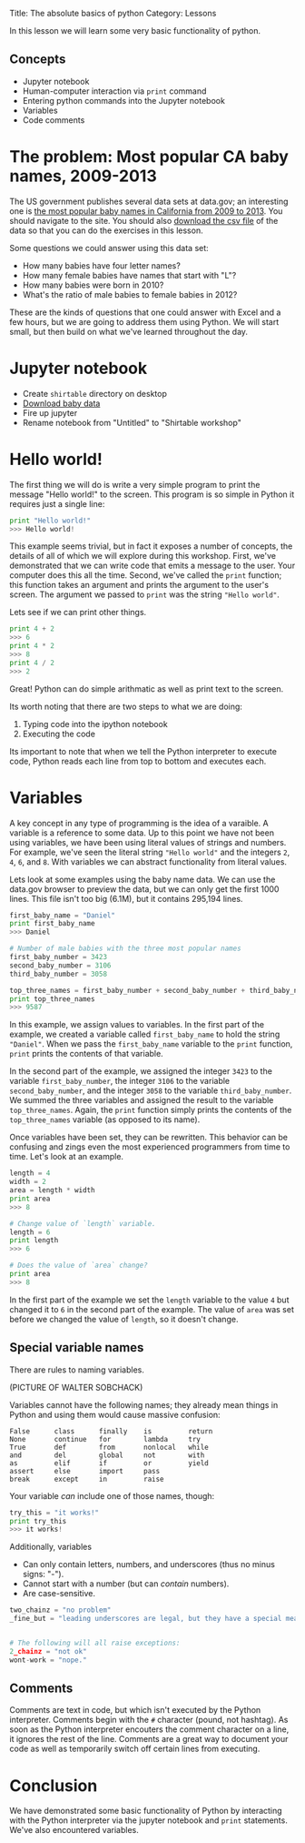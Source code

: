 Title: The absolute basics of python
Category: Lessons

In this lesson we will learn some very basic functionality of python.

Concepts
--------
* Jupyter notebook
* Human-computer interaction via `print` command
* Entering python commands into the Jupyter notebook
* Variables
* Code comments


The problem: Most popular CA baby names, 2009-2013
==================================================
The US government publishes several data sets at data.gov; an interesting one is [the most popular baby names in California from 2009 to 2013](http://catalog.data.gov/dataset/most-popular-baby-names-2009-2013). You should navigate to the site. You should also [download the csv file](https://raw.githubusercontent.com/shirtable/python-novice/b8e2d961a4ee6adc6a3911b6326191105af3a7f8/dat/Most_Popular_Baby_Names__2009-2013.csv) of the data so that you can do the exercises in this lesson.

Some questions we could answer using this data set:

* How many babies have four letter names?
* How many female babies have names that start with "L"?
* How many babies were born in 2010?
* What's the ratio of male babies to female babies in 2012?

These are the kinds of questions that one could answer with Excel and a few hours, but we are going to address them using Python. We will start small, but then build on what we've learned throughout the day.


Jupyter notebook
================
* Create `shirtable` directory on desktop
* [Download baby data](https://raw.githubusercontent.com/shirtable/python-novice/b8e2d961a4ee6adc6a3911b6326191105af3a7f8/dat/Most_Popular_Baby_Names__2009-2013.csv)
* Fire up jupyter
* Rename notebook from "Untitled" to "Shirtable workshop"


Hello world!
============
The first thing we will do is write a very simple program to print the message "Hello world!" to the screen. This program is so simple in Python it requires just a single line:

```python
print "Hello world!"
>>> Hello world!
```

This example seems trivial, but in fact it exposes a number of concepts, the details of all of which we will explore during this workshop. First, we've demonstrated that we can write code that emits a message to the user. Your computer does this all the time. Second, we've called the `print` function; this function takes an argument and prints the argument to the user's screen. The argument we passed to `print` was the string `"Hello world"`.

Lets see if we can print other things.

```python
print 4 + 2
>>> 6
print 4 * 2
>>> 8
print 4 / 2
>>> 2
```

Great! Python can do simple arithmatic as well as print text to the screen.

Its worth noting that there are two steps to what we are doing:

1. Typing code into the ipython notebook
2. Executing the code

Its important to note that when we tell the Python interpreter to execute code, Python reads each line from top to bottom and executes each.


Variables
=========
A key concept in any type of programming is the idea of a varaible. A variable is a reference to some data. Up to this point we have not been using variables, we have been using literal values of strings and numbers. For example, we've seen the literal string `"Hello world"` and the integers `2`, `4`, `6`, and `8`. With variables we can abstract functionality from literal values. 

Lets look at some examples using the baby name data. We can use the data.gov browser to preview the data, but we can only get the first 1000 lines. This file isn't too big (6.1M), but it contains 295,194 lines.

```python
first_baby_name = "Daniel"
print first_baby_name
>>> Daniel

# Number of male babies with the three most popular names
first_baby_number = 3423
second_baby_number = 3106
third_baby_number = 3058

top_three_names = first_baby_number + second_baby_number + third_baby_number
print top_three_names
>>> 9587
```

In this example, we assign values to variables. In the first part of the example, we created a variable called `first_baby_name` to hold the string `"Daniel"`. When we pass the `first_baby_name` variable to the `print` function, `print` prints the contents of that variable.

In the second part of the example, we assigned the integer `3423` to the variable `first_baby_number`, the integer `3106` to the variable `second_baby_number`, and the integer `3058` to the variable `third_baby_number`. We summed the three variables and assigned the result to the variable `top_three_names`. Again, the `print` function simply prints the contents of the `top_three_names` variable (as opposed to its name).

Once variables have been set, they can be rewritten. This behavior can be confusing and zings even the most experienced programmers from time to time. Let's look at an example.

```python
length = 4
width = 2
area = length * width
print area
>>> 8

# Change value of `length` variable.
length = 6
print length
>>> 6

# Does the value of `area` change?
print area
>>> 8
```

In the first part of the example we set the `length` variable to the value `4` but changed it to `6` in the second part of the example. The value of `area` was set before we changed the value of `length`, so it doesn't change.


Special variable names
----------------------
There are rules to naming variables.

(PICTURE OF WALTER SOBCHACK)

Variables cannot have the following names; they already mean things in Python and using them would cause massive confusion:

    False      class      finally    is         return
    None       continue   for        lambda     try
    True       def        from       nonlocal   while
    and        del        global     not        with
    as         elif       if         or         yield
    assert     else       import     pass
    break      except     in         raise

Your variable *can* include one of those names, though:

```python
try_this = "it works!"
print try_this
>>> it works!
```

Additionally, variables

* Can only contain letters, numbers, and underscores (thus no minus signs: "-").
* Cannot start with a number (but can *contain* numbers).
* Are case-sensitive.

```python
two_chainz = "no problem"
_fine_but = "leading underscores are legal, but they have a special meaning"


# The following will all raise exceptions:
2_chainz = "not ok"
wont-work = "nope."
```


Comments
--------
Comments are text in code, but which isn't executed by the Python interpreter. Comments begin with the `#` character (pound, not hashtag). As soon as the Python interpreter encouters the comment character on a line, it ignores the rest of the line. Comments are a great way to document your code as well as temporarily switch off certain lines from executing.


Conclusion
==========
We have demonstrated some basic functionality of Python by interacting with the Python interpreter via the jupyter notebook and `print` statements. We've also encountered variables.
